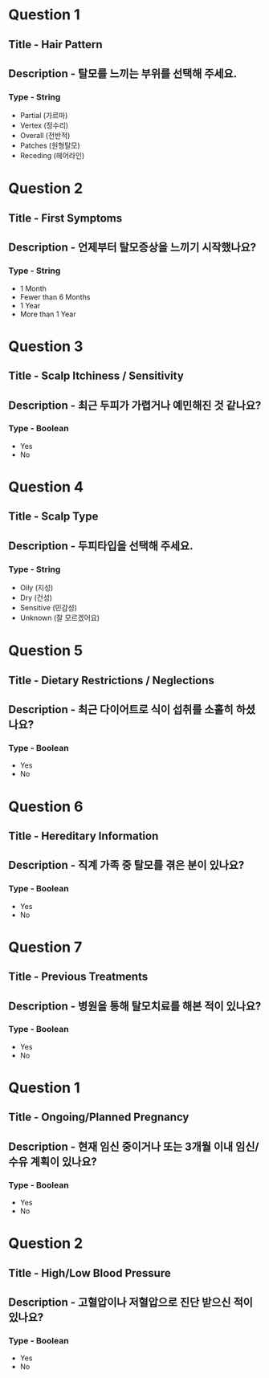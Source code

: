 <!-- VENUS Survey Question Order & Naming -->

<!-- Basic Questions -->
# Question 1 
## Title - Hair Pattern 
## Description - 탈모를 느끼는 부위를 선택해 주세요.
### Type - String
 - Partial (가르마) 
 - Vertex (정수리)
 - Overall (전반적)
 - Patches (원형탈모)
 - Receding (헤어라인)

 # Question 2
 ## Title - First Symptoms
 ## Description - 언제부터 탈모증상을 느끼기 시작했나요?
 ### Type - String
 - 1 Month
 - Fewer than 6 Months
 - 1 Year
 - More than 1 Year

 # Question 3
 ## Title - Scalp Itchiness / Sensitivity
 ## Description - 최근 두피가 가렵거나 예민해진 것 같나요?
 ### Type - Boolean
 - Yes 
 - No

# Question 4
## Title - Scalp Type
## Description - 두피타입을 선택해 주세요.
### Type - String
 - Oily (지성)
 - Dry (건성)
 - Sensitive (민감성)
 - Unknown (잘 모르겠어요)

# Question 5
## Title - Dietary Restrictions / Neglections
## Description - 최근 다이어트로 식이 섭취를 소홀히 하셨나요?
### Type - Boolean
 - Yes 
 - No

# Question 6
## Title - Hereditary Information
## Description - 직계 가족 중 탈모를 겪은 분이 있나요?
### Type - Boolean
 - Yes
 - No

# Question 7
## Title - Previous Treatments
## Description - 병원을 통해 탈모치료를 해본 적이 있나요?
### Type - Boolean
 - Yes
 - No


<!-- Critical Questions -->

# Question 1 
## Title - Ongoing/Planned Pregnancy
## Description - 현재 임신 중이거나 또는 3개월 이내 임신/수유 계획이 있나요?
### Type - Boolean
 - Yes
 - No

# Question 2 
## Title - High/Low Blood Pressure
## Description - 고혈압이나 저혈압으로 진단 받으신 적이 있나요?
### Type - Boolean
 - Yes
 - No




